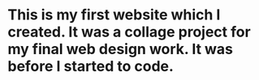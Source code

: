 # This is my first website which I created. It was a collage project for my  final web design work. It was before I started to code.
